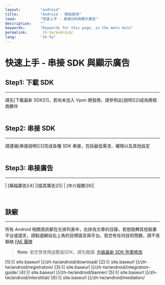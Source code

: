 ```yaml
---
layout:         "android"
title:          "Android - 開始使用"
lead:           "快速上手 - 串接SDK與顯示廣告"
description:    ""
keywords:       "Keywords for this page, in the meta data"
permalink:       zh-tw/android/
lang:           "zh-tw"
---
```


# 快速上手 - 串接 SDK 與顯示廣告

## Step1: 下載 SDK
---
請先[下載最新 SDK][1]，若尚未加入 Vpon 開發商，請參照此[說明][2]成為開發商夥伴 <br><br>

## Step2: 串接 SDK
---
請遵循[串接說明][3]完成各種 SDK 串接，包括最低需求、權限以及其他設定<br><br>

## Step3: 串接廣告
---

| [橫幅廣告][4]  |[插頁廣告][5] | [中介服務][6]|

<br>

## 訣竅
---
所有 Android 相關資訊都在左排列表中，右排為文章的目錄，若想跳轉其他裝置平台或語言，請點選網站右上角的目標語言與平台。若您有任何技術問題，請不吝聯絡 [FAE 團隊](mailto:fae@vpon.com)


> **Note**: 若您曾使用過舊版SDK，請先閱讀: [升級最新 SDK 所需修改](../../zh-tw/android/latest-news/update-to-SDK4_5_1+/)




[1]:{{ site.baseurl }}/zh-tw/android/download/
[2]:{{ site.baseurl }}/zh-tw/android/registration/
[3]:{{ site.baseurl }}/zh-tw/android/integration-guide/
[4]:{{ site.baseurl }}/zh-tw/android/banner/
[5]:{{ site.baseurl }}/zh-tw/android/interstitial/
[6]:{{ site.baseurl }}/zh-tw/android/mediation/
